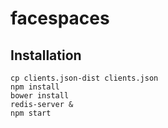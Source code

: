 # facespaces

## Installation

    cp clients.json-dist clients.json
    npm install
    bower install
    redis-server &
    npm start
